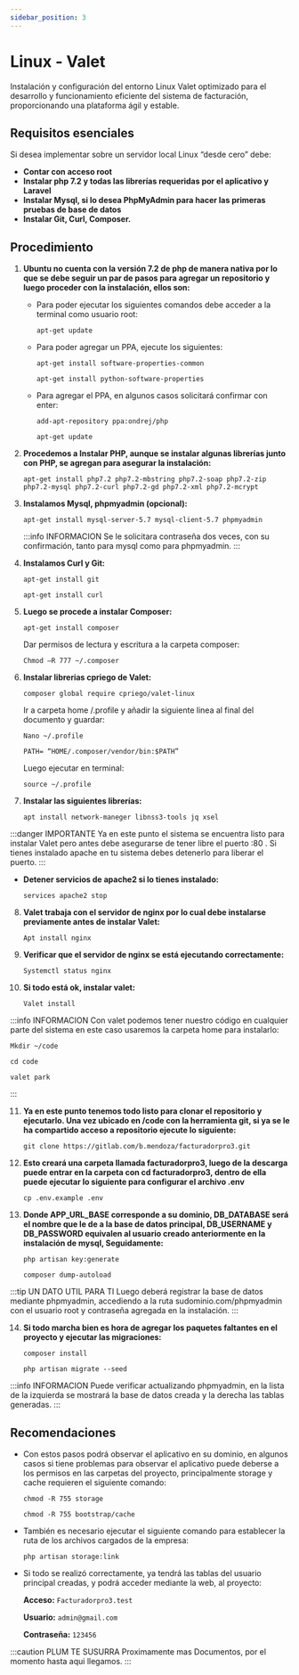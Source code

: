 ```yaml
---
sidebar_position: 3
---
```


# Linux - Valet

Instalación y configuración del entorno Linux Valet optimizado para el desarrollo y funcionamiento eficiente del sistema de facturación, proporcionando una plataforma ágil y estable.

## Requisitos esenciales

Si desea implementar sobre un servidor local Linux “desde cero” debe:

- **Contar con acceso root**
- **Instalar php 7.2 y todas las librerías requeridas por el aplicativo y Laravel**
- **Instalar Mysql, si lo desea PhpMyAdmin para hacer las primeras pruebas de base de datos**
- **Instalar Git, Curl, Composer.**

## Procedimiento

1. **Ubuntu no cuenta con la versión 7.2 de php de manera nativa por lo que se debe seguir un par de pasos para agregar un repositorio y luego proceder con la instalación, ellos son:**

    - Para poder ejecutar los siguientes comandos debe acceder a la terminal como usuario root:
        ```
        apt-get update
        ```
    
    - Para poder agregar un PPA, ejecute los siguientes:
        ```
        apt-get install software-properties-common
        ```
        ```
        apt-get install python-software-properties

        ```
    
    - Para agregar el PPA, en algunos casos solicitará confirmar con enter:
        ```
        add-apt-repository ppa:ondrej/php
        ```
        ```
        apt-get update
        ```

2. **Procedemos a Instalar PHP, aunque se instalar algunas librerías junto con PHP, se agregan para asegurar la instalación:**
    ```
    apt-get install php7.2 php7.2-mbstring php7.2-soap php7.2-zip php7.2-mysql php7.2-curl php7.2-gd php7.2-xml php7.2-mcrypt
    ```

3. **Instalamos Mysql, phpmyadmin (opcional):**
    ```
    apt-get install mysql-server-5.7 mysql-client-5.7 phpmyadmin
    ```

    :::info INFORMACION
    Se le solicitara contraseña dos veces, con su confirmación, tanto para mysql como para phpmyadmin.
    :::

4. **Instalamos Curl y Git:**
    ```
    apt-get install git
    ```
    ```
    apt-get install curl
    ```

5. **Luego se procede a instalar Composer:**
    ```
    apt-get install composer
    ```

    Dar permisos de lectura y escritura a la carpeta composer:
    ```
    Chmod –R 777 ~/.composer
    ```

6. **Instalar librerias cpriego de Valet:**
    ```
    composer global require cpriego/valet-linux
    ```

    Ir a carpeta home /.profile y añadir la siguiente linea al final del documento y guardar:
    ```
    Nano ~/.profile
    ```
    ```
    PATH= “HOME/.composer/vendor/bin:$PATH”
    ```

    Luego ejecutar en terminal:
    ```
    source ~/.profile
    ```

7. **Instalar las siguientes librerías:**
    ```
    apt install network-maneger libnss3-tools jq xsel
    ```

:::danger IMPORTANTE
Ya en este punto el sistema se encuentra listo para instalar Valet pero antes debe asegurarse de tener libre el puerto :80 . Si tienes instalado apache en tu sistema debes detenerlo para liberar el puerto.
:::

- **Detener servicios de apache2 si lo tienes instalado:**
    ```
    services apache2 stop
    ```

8. **Valet trabaja con el servidor de nginx por lo cual debe instalarse previamente antes de instalar Valet:**
    ```
    Apt install nginx
    ```

9. **Verificar que el servidor de nginx se está ejecutando correctamente:**
    ```
    Systemctl status nginx
    ```

10. **Si todo está ok, instalar valet:**
    ```
    Valet install
    ```

:::info INFORMACION
Con valet podemos tener nuestro código en cualquier parte del sistema en este caso usaremos la carpeta home para instalarlo: 
```
Mkdir ~/code
```
```
cd code
```
```
valet park
```
:::

11. **Ya en este punto tenemos todo listo para clonar el repositorio y ejecutarlo. Una vez ubicado en /code con la herramienta git, si ya se le ha compartido acceso a repositorio ejecute lo siguiente:**

    ```
    git clone https://gitlab.com/b.mendoza/facturadorpro3.git
    ```

12. **Esto creará una carpeta llamada facturadorpro3, luego de la descarga puede entrar en la carpeta con cd facturadorpro3, dentro de ella puede ejecutar lo siguiente para configurar el archivo .env**
    ```
    cp .env.example .env
    ```

13. **Donde APP_URL_BASE corresponde a su dominio, DB_DATABASE será el nombre que le de a la base de datos principal, DB_USERNAME y DB_PASSWORD equivalen al usuario creado anteriormente en la instalación de mysql, Seguidamente:**
    ```
    php artisan key:generate
    ```
    ```
    composer dump-autoload
    ```


:::tip UN DATO UTIL PARA TI
Luego deberá registrar la base de datos mediante phpmyadmin, accediendo a la ruta sudominio.com/phpmyadmin con el usuario root y contraseña agregada en la instalación.
:::

14. **Si todo marcha bien es hora de agregar los paquetes faltantes en el proyecto y ejecutar las migraciones:**
    
    ```
    composer install
    ```
    ```
    php artisan migrate --seed
    ```

:::info INFORMACION
Puede verificar actualizando phpmyadmin, en la lista de la izquierda se mostrará la base de datos creada y la derecha las tablas generadas.
:::

## Recomendaciones

- Con estos pasos podrá observar el aplicativo en su dominio, en algunos casos si tiene problemas para observar el aplicativo puede deberse a los permisos en las carpetas del proyecto, principalmente storage y cache requieren el siguiente comando:
    ```
    chmod -R 755 storage
    ```
    ```
    chmod -R 755 bootstrap/cache
    ```

- También es necesario ejecutar el siguiente comando para establecer la ruta de los archivos cargados de la empresa:
    ```
    php artisan storage:link
    ```

- Si todo se realizó correctamente, ya tendrá las tablas del usuario principal creadas, y podrá acceder mediante la web, al proyecto:

    **Acceso:**
        ```
        Facturadorpro3.test
        ```

    **Usuario:**
        ```
        admin@gmail.com
        ```

    **Contraseña:**
        ```
        123456
        ```

:::caution PLUM TE SUSURRA
Proximamente mas Documentos, por el momento hasta aqui llegamos.
:::






